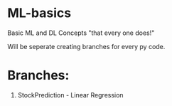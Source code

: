 # ML-basics
Basic ML and DL Concepts "that every one does!"

Will be seperate creating branches for every py code.
# Branches:
1. StockPrediction - Linear Regression
